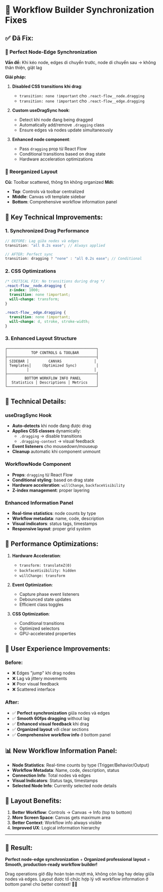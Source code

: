 # 🔧 Workflow Builder Synchronization Fixes

## ✅ **Đã Fix:**

### 🎯 **Perfect Node-Edge Synchronization**

**Vấn đề:** Khi kéo node, edges di chuyển trước, node di chuyển sau → không thân thiện, giật lag

**Giải pháp:**

1. **Disabled CSS transitions khi drag**:

   - `transition: none !important` cho `.react-flow__node.dragging`
   - `transition: none !important` cho `.react-flow__edge.dragging`

2. **Custom useDragSync hook**:

   - Detect khi node đang being dragged
   - Automatically add/remove `.dragging` class
   - Ensure edges và nodes update simultaneously

3. **Enhanced node component**:
   - Pass `dragging` prop từ React Flow
   - Conditional transitions based on drag state
   - Hardware acceleration optimizations

### 🎨 **Reorganized Layout**

**Cũ:** Toolbar scattered, thông tin không organized
**Mới:**

- **Top**: Controls và toolbar centralized
- **Middle**: Canvas với template sidebar
- **Bottom**: Comprehensive workflow information panel

## 🎯 **Key Technical Improvements:**

### 1. **Synchronized Drag Performance**

```typescript
// BEFORE: Lag giữa nodes và edges
transition: "all 0.2s ease"; // Always applied

// AFTER: Perfect sync
transition: dragging ? "none" : "all 0.2s ease"; // Conditional
```

### 2. **CSS Optimizations**

```css
/* CRITICAL FIX: No transitions during drag */
.react-flow__node.dragging {
  z-index: 1000;
  transition: none !important;
  will-change: transform;
}

.react-flow__edge.dragging {
  transition: none !important;
  will-change: d, stroke, stroke-width;
}
```

### 3. **Enhanced Layout Structure**

```
┌─────────────────────────────────────────┐
│           TOP CONTROLS & TOOLBAR        │
├─────────────────────────────────────────┤
│ SIDEBAR │         CANVAS               │
│ Templates│     (Optimized Sync)         │
│         │                              │
├─────────────────────────────────────────┤
│        BOTTOM WORKFLOW INFO PANEL       │
│  Statistics │ Descriptions │ Metrics    │
└─────────────────────────────────────────┘
```

## 🔧 **Technical Details:**

### useDragSync Hook

- **Auto-detects** khi node đang được drag
- **Applies CSS classes** dynamically:
  - `.dragging` → disable transitions
  - `.dragging-context` → visual feedback
- **Event listeners** cho mousedown/mouseup
- **Cleanup** automatic khi component unmount

### WorkflowNode Component

- **Props**: `dragging` từ React Flow
- **Conditional styling**: based on drag state
- **Hardware acceleration**: `willChange`, `backfaceVisibility`
- **Z-index management**: proper layering

### Enhanced Information Panel

- **Real-time statistics**: node counts by type
- **Workflow metadata**: name, code, description
- **Visual indicators**: status tags, timestamps
- **Responsive layout**: proper grid system

## 🚀 **Performance Optimizations:**

1. **Hardware Acceleration**:

   - `transform: translateZ(0)`
   - `backfaceVisibility: hidden`
   - `willChange: transform`

2. **Event Optimization**:

   - Capture phase event listeners
   - Debounced state updates
   - Efficient class toggles

3. **CSS Optimization**:
   - Conditional transitions
   - Optimized selectors
   - GPU-accelerated properties

## 🎯 **User Experience Improvements:**

### Before:

- ❌ Edges "jump" khi drag nodes
- ❌ Lag và jittery movements
- ❌ Poor visual feedback
- ❌ Scattered interface

### After:

- ✅ **Perfect synchronization** giữa nodes và edges
- ✅ **Smooth 60fps dragging** without lag
- ✅ **Enhanced visual feedback** khi drag
- ✅ **Organized layout** với clear sections
- ✅ **Comprehensive workflow info** ở bottom panel

## 📊 **New Workflow Information Panel:**

- **Node Statistics**: Real-time counts by type (Trigger/Behavior/Output)
- **Workflow Metadata**: Name, code, description, status
- **Connection Info**: Total nodes và edges
- **Visual Indicators**: Status tags, timestamps
- **Selected Node Info**: Currently selected node details

## 🔄 **Layout Benefits:**

1. **Better Workflow**: Controls → Canvas → Info (top to bottom)
2. **More Screen Space**: Canvas gets maximum area
3. **Better Context**: Workflow info always visible
4. **Improved UX**: Logical information hierarchy

---

## 🎉 **Result:**

**Perfect node-edge synchronization** + **Organized professional layout** = **Smooth, production-ready workflow builder!**

Drag operations giờ đây hoàn toàn mượt mà, không còn lag hay delay giữa nodes và edges. Layout được tổ chức hợp lý với workflow information ở bottom panel cho better context! 🚀✨
